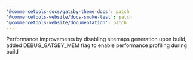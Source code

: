 ```yaml
---
'@commercetools-docs/gatsby-theme-docs': patch
'@commercetools-website/docs-smoke-test': patch
'@commercetools-website/documentation': patch
---
```


Performance improvements by disabling sitemaps generation upon build, added DEBUG_GATSBY_MEM flag to enable performance profiling during build
